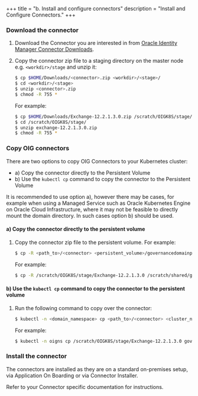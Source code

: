 +++
title = "b. Install and configure connectors"
description = "Install and Configure Connectors."
+++

### Download the connector

1. Download the Connector you are interested in from [Oracle Identity Manager Connector Downloads](https://www.oracle.com/middleware/technologies/identity-management/oim-connectors-downloads.html).

1. Copy the connector zip file to a staging directory on the master node e.g. `<workdir>/stage` and unzip it:

   ```bash
   $ cp $HOME/Downloads/<connector>.zip <workdir>/<stage>/
   $ cd <workdir>/<stage>
   $ unzip <connector>.zip
   $ chmod -R 755 *
   ```
   
   For example:
   
   ```bash
   $ cp $HOME/Downloads/Exchange-12.2.1.3.0.zip /scratch/OIGK8S/stage/
   $ cd /scratch/OIGK8S/stage/
   $ unzip exchange-12.2.1.3.0.zip
   $ chmod -R 755 *
   ```
    
   
### Copy OIG connectors

There are two options to copy OIG Connectors to your Kubernetes cluster:

   * a) Copy the connector directly to the Persistent Volume
   * b) Use the `kubectl cp` command to copy the connector to the Persistent Volume
 
It is recommended to use option a), however there may be cases, for example when using a Managed Service such as Oracle Kubernetes Engine on Oracle Cloud Infrastructure, where it may not be feasible to directly mount the domain directory. In such cases option b) should be used.


#### a) Copy the connector directly to the persistent volume

 
1. Copy the connector zip file to the persistent volume. For example:

   ```bash
   $ cp -R <path_to>/<connector> <persistent_volume>/governancedomainpv/ConnectorDefaultDirectory/
   ```
   
   For example:
   
   ```bash
   $ cp -R /scratch/OIGK8S/stage/Exchange-12.2.1.3.0 /scratch/shared/governancedomainpv/ConnectorDefaultDirectory/
   ```
   

#### b) Use the `kubectl cp` command to copy the connector to the persistent volume
   
1. Run the following command to copy over the connector:

   ```bash
   $ kubectl -n <domain_namespace> cp <path_to>/<connector> <cluster_name>:/u01/oracle/idm/server/ConnectorDefaultDirectory/
   ```

   For example:

   ```bash
   $ kubectl -n oigns cp /scratch/OIGK8S/stage/Exchange-12.2.1.3.0 governancedomain-oim-server1:/u01/oracle/idm/server/ConnectorDefaultDirectory/
   ```

### Install the connector

The connectors are installed as they are on a standard on-premises setup, via Application On Boarding or via Connector Installer.

Refer to your Connector specific documentation for instructions.

